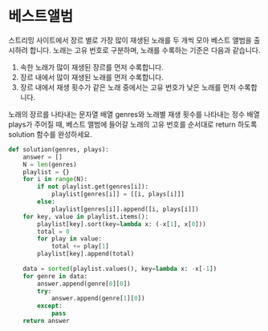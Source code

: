# 베스트앨범

스트리밍 사이트에서 장르 별로 가장 많이 재생된 노래를 두 개씩 모아 베스트 앨범을 출시하려 합니다. 노래는 고유 번호로 구분하며, 노래를 수록하는 기준은 다음과 같습니다.

1. 속한 노래가 많이 재생된 장르를 먼저 수록합니다.
2. 장르 내에서 많이 재생된 노래를 먼저 수록합니다.
3. 장르 내에서 재생 횟수가 같은 노래 중에서는 고유 번호가 낮은 노래를 먼저 수록합니다.

노래의 장르를 나타내는 문자열 배열 genres와 노래별 재생 횟수를 나타내는 정수 배열 plays가 주어질 때, 베스트 앨범에 들어갈 노래의 고유 번호를 순서대로 return 하도록 solution 함수를 완성하세요.



```python
def solution(genres, plays):
    answer = []
    N = len(genres)
    playlist = {}
    for i in range(N):
        if not playlist.get(genres[i]):
            playlist[genres[i]] = [[i, plays[i]]]
        else:
            playlist[genres[i]].append([i, plays[i]])
    for key, value in playlist.items():
        playlist[key].sort(key=lambda x: (-x[1], x[0]))
        total = 0
        for play in value:
            total += play[1]
        playlist[key].append(total)
          
    data = sorted(playlist.values(), key=lambda x: -x[-1])
    for genre in data:
        answer.append(genre[0][0])
        try:
            answer.append(genre[1][0])
        except:
            pass
    return answer
```


